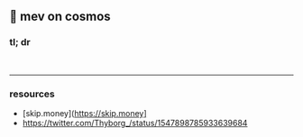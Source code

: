 ## 🍫 mev on cosmos


### tl; dr


<br>

----


### resources



* [skip.money](https://skip.money]
* https://twitter.com/Thyborg_/status/1547898785933639684
